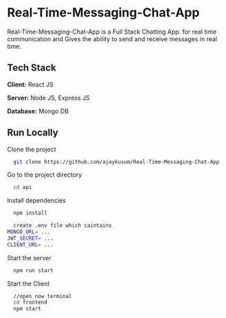 # Real-Time-Messaging-Chat-App

Real-Time-Messaging-Chat-App is a Full Stack Chatting App.
for real time communication and Gives the ability to send and receive messages in real time.

## Tech Stack

**Client:** React JS

**Server:** Node JS, Express JS

**Database:** Mongo DB
  
## Run Locally

Clone the project

```bash
  git clone https://github.com/ajaykusum/Real-Time-Messaging-Chat-App
```

Go to the project directory

```bash
  cd api
```

Install dependencies

```bash
  npm install
```

```bash
  create .env file which caintains
MONGO_URL= ...
JWT_SECRET= ...
CLIENT_URL= ...
```

Start the server

```bash
  npm run start
```
Start the Client

```bash
  //open now terminal
  cd frontend
  npm start
```
